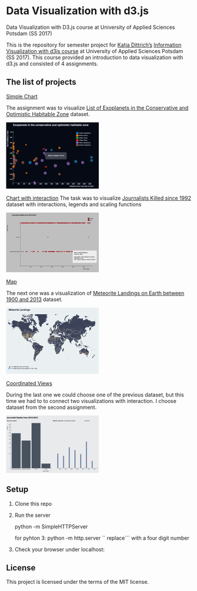 # Data Visualization with d3.js 
Data Visualization with D3.js course at University of Applied Sciences Potsdam (SS 2017) 

This is the repository for semester project for [Katja Dittrich’s](https://uclab.fh-potsdam.de/people/katja-dittrich/) [Information Visualization with d3js course](https://github.com/Letty/infovis-with-d3js) at University of Applied Sciences Potsdam (SS 2017). This course provided an introduction to data visualization with d3.js and consisted of 4 assignments. 

## The list of projects
[Simple Chart](https://github.com/kuzminadya/FHP-infovis-D3js/tree/master/exoplanets)

The assignment was to visualize [List of Exoplanets in the Conservative and Optimistic Habitable Zone](https://github.com/Letty/infovis-with-d3js/tree/master/assignments/datasets/exoplanets#list-of-exoplanets-in-the-conservative-and-optimistic-habitable-zone) dataset. 

<img src="./img/exoplanets.png" alt="exoplanets" width="50%" height="50%">

[Chart with interaction](../journalists_kills)
The task was to visualize [Journalists Killed since 1992](https://www.kaggle.com/cpjournalists/journalists-killed-worldwide-since-1992) dataset with interactions, legends and scaling functions 

<img src="./img/journalists_kills.png" width="50%" height="50%">

[Map](../map)

The next one was a visualization of [Meteorite Landings on Earth between 1900 and 2013](https://www.kaggle.com/nasa/meteorite-landings) dataset.

<img src="./img/map.gif" alt="exoplanets" width="50%" height="50%"> 

[Coordinated Views](../coordinated_views)

During the last one we could choose one of the previous dataset, but this time we had to to connect two visualizations with interaction. I choose dataset from the second assignment.

<img src="./img/jd.gif" alt="exoplanets" width="50%" height="50%"> 

## Setup
1. Clone this repo 

2. Run the server

    python -m SimpleHTTPServer <portnumber>
    
    for pyhton 3: python -m http.server <portnumber>`` replace``` with a four digit number

3. Check your browser under localhost:<portnumber>
	
## License
This project is licensed under the terms of the MIT license.